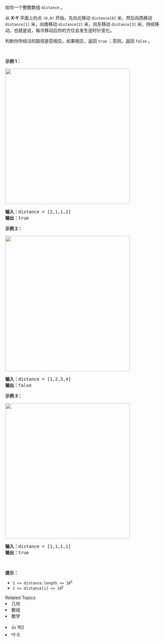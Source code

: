 <p>给你一个整数数组 <code>distance</code><em> </em>。</p>

<p>从 <strong>X-Y</strong> 平面上的点&nbsp;<code>(0,0)</code>&nbsp;开始，先向北移动 <code>distance[0]</code> 米，然后向西移动 <code>distance[1]</code> 米，向南移动 <code>distance[2]</code> 米，向东移动 <code>distance[3]</code> 米，持续移动。也就是说，每次移动后你的方位会发生逆时针变化。</p>

<p>判断你所经过的路径是否相交。如果相交，返回 <code>true</code> ；否则，返回 <code>false</code> 。</p>

<p>&nbsp;</p>

<p><strong>示例 1：</strong></p> 
<img alt="" src="https://assets.leetcode.com/uploads/2021/03/14/selfcross1-plane.jpg" style="width: 400px; height: 435px;" /> 
<pre>
<strong>输入：</strong>distance = [2,1,1,2]
<strong>输出：</strong>true
</pre>

<p><strong>示例 2：</strong></p> 
<img alt="" src="https://assets.leetcode.com/uploads/2021/03/14/selfcross2-plane.jpg" style="width: 400px; height: 435px;" /> 
<pre>
<strong>输入：</strong>distance = [1,2,3,4]
<strong>输出：</strong>false
</pre>

<p><strong>示例 3：</strong></p> 
<img alt="" src="https://assets.leetcode.com/uploads/2021/03/14/selfcross3-plane.jpg" style="width: 400px; height: 435px;" /> 
<pre>
<strong>输入：</strong>distance = [1,1,1,1]
<strong>输出：</strong>true</pre>

<p>&nbsp;</p>

<p><strong>提示：</strong></p>

<ul> 
 <li><code>1 &lt;=&nbsp;distance.length &lt;= 10<sup>5</sup></code></li> 
 <li><code>1 &lt;=&nbsp;distance[i] &lt;= 10<sup>5</sup></code></li> 
</ul>

<div><div>Related Topics</div><div><li>几何</li><li>数组</li><li>数学</li></div></div><br><div><li>👍 162</li><li>👎 0</li></div>